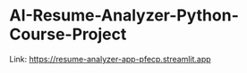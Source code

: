 # AI-Resume-Analyzer-Python-Course-Project
Link: <a>https://resume-analyzer-app-pfecp.streamlit.app</a>
